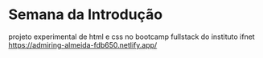 # Semana da Introdução

projeto experimental de html e css no bootcamp fullstack do instituto ifnet
https://admiring-almeida-fdb650.netlify.app/
